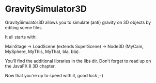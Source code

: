 # GravitySimulator3D
GravitySimulator3D allows you to simulate (anti) gravity on 3D objects by editing scene files

It all starts with:

MainStage -> LoadScene (extends SuperScene) -> Node3D (MyCam, MySphere, MyThis, MyThat, bla, bla).

You'll find the additional libraries in the libs dir.
Don't forget to read up on the JavaFX 8 3D chapter.

Now that you're up to speed with it, good luck ;-)
